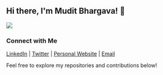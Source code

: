 ## Hi there, I'm Mudit Bhargava! 👋

![](https://komarev.com/ghpvc/?username=muditbhargava66&color=green)

### Connect with Me

[LinkedIn](https://www.linkedin.com/in/mudit-b07/) | [Twitter](https://twitter.com/mudit_bhargava_) | [Personal Website](https://muditbhargava66.github.io/notes/) | [Email](mailto:muditbhargava666@gamil.com)

Feel free to explore my repositories and contributions below!

<!--
**muditbhargava66/muditbhargava66** is a ✨ _special_ ✨ repository because its `README.md` (this file) appears on your GitHub profile.

Here are some ideas to get you started:

- 🔭 I’m currently working on ...
- 🌱 I’m currently learning ...
- 👯 I’m looking to collaborate on ...
- 🤔 I’m looking for help with ...
- 💬 Ask me about ...
- 📫 How to reach me: ...
- 😄 Pronouns: ...
- ⚡ Fun fact: ...
-->
